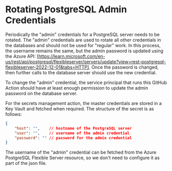# Rotating PostgreSQL Admin Credentials

Periodically the "admin" credentials for a PostgreSQL server needs to be rotated. The "admin" credentials are used to rotate all other credentials in the databases and should not be used for "regular" work. In this process, the username remains the same, but the admin password is updated using the Azure API: [https://learn.microsoft.com/en-us/rest/api/postgresql/flexibleserver/servers/update?view=rest-postgresql-flexibleserver-2022-12-01&tabs=HTTP]. Once the password is changed, then further calls to the database server should use the new credential.

To change the "admin" credential, the service principal that runs this GitHub Action should have at least enough permission to update the admin password on the database server.

For the secrets management action, the master credentials are stored in a Key Vault and fetched when required. The structure of the secret is as follows:

```json
{
    "host": "",    // hostname of the PostgreSQL server
    "user": "",    // username of the admin credential
    "password": "" // password for the admin credential
}
```

The username of the "admin" credential can be fetched from the Azure PostgreSQL Flexible Server resource, so we don't need to configure it as part of the json file.
